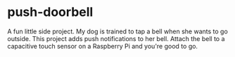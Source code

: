 # push-doorbell

A fun little side project. My dog is trained to tap a bell when she wants to go outside. This project adds push notifications to her bell. Attach the bell to a capacitive touch sensor on a Raspberry Pi and you're good to go.
